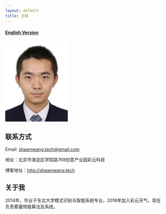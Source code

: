 ```yaml
---
layout: default
title: 王硕
---
```



#### [English Version](https://bnusss.github.io/person/wang-shuo.html)


<img src="/img/people/wangshuo.jpg" width="200px" />


## 联系方式

Email: shawnwang.tech@gmail.com

地址：北京市海淀区学院路768创意产业园彩云科技

博客地址：http://shawnwang.tech

## 关于我

2014年，毕业于东北大学模式识别与智能系统专业，2016年加入彩云天气，现在负责雾霾预报算法及系统。


